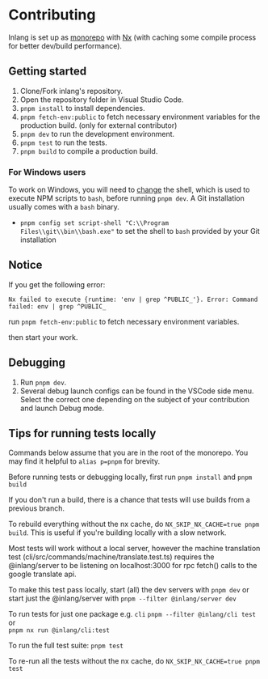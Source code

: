 # Contributing

Inlang is set up as [monorepo](https://monorepo.tools/) with [Nx](https://nx.dev/) (with caching some compile process for better dev/build performance).

## Getting started

1. Clone/Fork inlang's repository.
2. Open the repository folder in Visual Studio Code.
3. `pnpm install` to install dependencies.
4. `pnpm fetch-env:public` to fetch necessary environment variables for the production build. (only for external contributor)
5. `pnpm dev` to run the development environment.
6. `pnpm test` to run the tests.
7. `pnpm build` to compile a production build.

### For Windows users

To work on Windows, you will need to [change](https://pnpm.io/cli/run#script-shell) the shell, which is used to execute NPM scripts to `bash`, before running `pnpm dev`. A Git installation usually comes with a `bash` binary.

- `pnpm config set script-shell "C:\\Program Files\\git\\bin\\bash.exe"` to set the shell to `bash` provided by your Git installation

## Notice

If you get the following error:
```
Nx failed to execute {runtime: 'env | grep ^PUBLIC_'}. Error: Command failed: env | grep ^PUBLIC_
```
run `pnpm fetch-env:public` to fetch necessary environment variables.

then start your work.

## Debugging

1. Run `pnpm dev`.
2. Several debug launch configs can be found in the VSCode side menu. Select the correct one depending on the subject of your contribution and launch Debug mode.

## Tips for running tests locally

Commands below assume that you are in the root of the monorepo.
You may find it helpful to `alias p=pnpm` for brevity.

Before running tests or debugging locally, first run `pnpm install` and `pnpm build`

If you don't run a build, there is a chance that tests will use builds from a previous branch.

To rebuild everything without the nx cache, do `NX_SKIP_NX_CACHE=true pnpm build`. This is useful if you're building locally with a slow network.

Most tests will work without a local server, however the machine translation test (cli/src/commands/machine/translate.test.ts) requires the @inlang/server to be listening on localhost:3000 for rpc fetch() calls to the google translate api.

To make this test pass locally, start (all) the dev servers with `pnpm dev`
or  
start just the @inlang/server with `pnpm --filter @inlang/server dev`

To run tests for just one package e.g. `cli`
`pnpm --filter @inlang/cli test`
or  
`pnpm nx run @inlang/cli:test`

To run the full test suite: `pnpm test`

To re-run all the tests without the nx cache, do `NX_SKIP_NX_CACHE=true pnpm test`